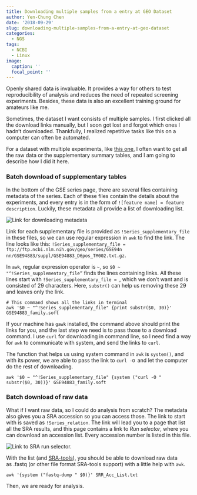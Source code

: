 ```yaml
---
title: Downloading multiple samples from a entry at GEO Dataset
author: Yen-Chung Chen
date: '2018-09-29'
slug: downloading-multiple-samples-from-a-entry-at-geo-dataset
categories:
  - NGS
tags:
  - NCBI
  - Linux
image:
  caption: ''
  focal_point: ''
---
```

Openly shared data is invaluable. It provides a way for others to test
reproducibility of analysis and reduces the need of repeated screening
experiments. Besides, these data is also an excellent training ground
for amateurs like me.

Sometimes, the dataset I want consists of multiple samples. I first
clicked all the download links manually, but I soon got lost and forgot
which ones I hadn’t downloaded. Thankfully, I realized repetitive tasks
like this on a computer can often be automated.

For a dataset with multiple experiments, like [this
one](https://www.ncbi.nlm.nih.gov/geo/query/acc.cgi?acc=GSE94883), I
often want to get all the raw data or the supplementary summary tables,
and I am going to describe how I did it here.

### Batch download of supplementary tables

In the bottom of the GSE series page, there are several files containing
metadata of the series. Each of these files contain the details about
the experiments, and every entry is in the form of `![feature name] =
feature description`. Luckily, these metadata all provide a list of
downloading list.

![Link for downloading
metadata](https://cdn-images-1.medium.com/max/800/1*XppWtynqOXTCYM0ZroeHMg.png)

Link for each supplementary file is provided
as `!Series_supplementary_file` in these files, so we can use regular
expression in `awk` to find the link. The line looks like
this: `!Series_supplementary_file =
ftp://ftp.ncbi.nlm.nih.gov/geo/series/GSE94n
nn/GSE94883/suppl/GSE94883_D6pos_TM002.txt.gz`.

In `awk`, regular expression operator is `~`, so `$0 ~
"^!Series_supplementary_file”` finds the lines containing links. All
these lines start with `!Series_supplementary_file = `, which we don’t
want and is consisted of 29 characters. Here, `substr()` can help us
removing these 29 and leaves only the link.

```
# This command shows all the links in terminal
awk '$0 ~ "^!Series_supplementary_file" {print substr($0, 30)}' GSE94883_family.soft
```

If your machine has `gawk` installed, the command above should print the
links for you, and the last step we need is to pass those to a download
command. I use `curl` for downloading in command line, so I need find a
way for `awk` to communicate with system, and send the links to `curl`.

The function that helps us using system command in `awk` is `system()`,
and with its power, we are able to pass the link to ` curl -O  `and let
the computer do the rest of downloading.

```
awk '$0 ~ "^!Series_supplementary_file" {system ("curl -O "  substr($0, 30))}' GSE94883_family.soft
```

### Batch download of raw data

What if I want raw data, so I could do analysis from scratch? The
metadata also gives you a SRA accession so you can access those. The
link to start with is saved as `!Series_relation`. The link will lead
you to a page that list all the SRA results, and this page contains a
link to *Run selector*, where you can download an accession list. Every
accession number is listed in this file.

![Link to SRA run
selector.](https://cdn-images-1.medium.com/max/800/1*irtRTFfxm11vAGJgOARvzA.png)

With the list (and
[SRA-tools](https://github.com/ncbi/sra-tools)), you
should be able to download raw data as .fastq (or other file format
SRA-tools support) with a little help with `awk`.

```
awk '{system ("fastq-dump " $0)}' SRR_Acc_List.txt
```

Then, we are ready for analysis.
